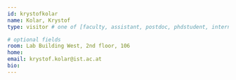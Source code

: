 ```yaml
---
id: krystofkolar
name: Kolar, Krystof
type: visitor # one of [faculty, assistant, postdoc, phdstudent, intern]

# optional fields
room: Lab Building West, 2nd floor, 106
home: 
email: krystof.kolar@ist.ac.at
bio:
---
```

